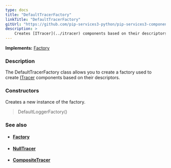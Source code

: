 ```yaml
---
type: docs
title: "DefaultTracerFactory"
linkTitle: "DefaultTracerFactory"
gitUrl: "https://github.com/pip-services3-python/pip-services3-components-python"
description: >
    Creates [ITracer](../itracer) components based on their descriptors.
---
```


**Implements:** [Factory](../../build/factory)

### Description

The DefaultTracerFactory class allows you to create a factory used to create [ITracer](../itracer) components based on their descriptors.

### Constructors
Creates a new instance of the factory.

> DefaultLoggerFactory()


### See also
- #### [Factory](../../build/factory)
- #### [NullTracer](../null_tracer)
- #### [CompositeTracer](../composite_tracer)
